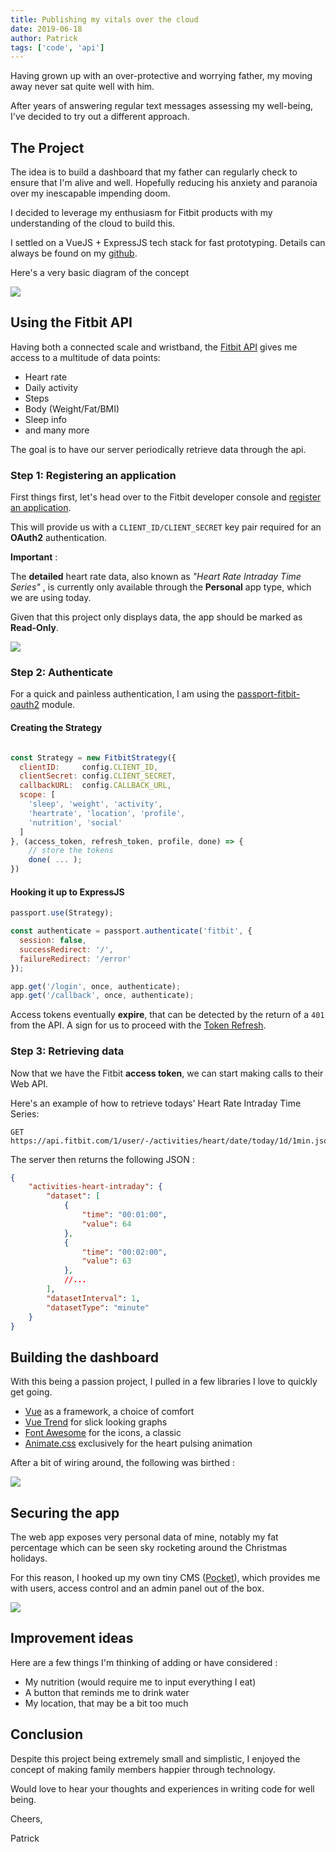 ```yaml
---
title: Publishing my vitals over the cloud
date: 2019-06-18
author: Patrick
tags: ['code', 'api']
---
```


Having grown up with an over-protective and worrying father, my moving away never sat quite well with him.

After years of answering regular text messages assessing my well-being, I've decided to try out a different approach.

## The Project

The idea is to build a dashboard that my father can regularly check to ensure that I'm alive and well. Hopefully reducing his anxiety and paranoia over my inescapable impending doom.

I decided to leverage my enthusiasm for Fitbit products with my understanding of the cloud to build this.

I settled on a VueJS + ExpressJS tech stack for fast prototyping. Details can always be found on my [github](https://github.com/patrixr).

Here's a very basic diagram of the concept

![](vitals_diagram.png)


## Using the Fitbit API

Having both a connected scale and wristband, the [Fitbit API](https://dev.fitbit.com/build/reference/web-api/) gives me access to a multitude of data points:

- Heart rate
- Daily activity
- Steps
- Body (Weight/Fat/BMI)
- Sleep info
- and many more

The goal is to have our server periodically retrieve data through the api.



### Step 1: Registering an application


First things first, let's head over to the Fitbit developer console and [register an application](https://dev.fitbit.com/apps/new).

This will provide us with a `CLIENT_ID/CLIENT_SECRET` key pair required for an **OAuth2** authentication.


**Important** : 

The **detailed** heart rate data, also known as *"Heart Rate Intraday Time Series"* , is currently only available through the **Personal** app type, which we are using today.

Given that this project only displays data, the app should be marked as **Read-Only**.

![](/vitals_fitbit_app_screenshot.png)

### Step 2: Authenticate

For a quick and painless authentication, I am using the [passport-fitbit-oauth2](https://www.npmjs.com/package/passport-fitbit-oauth2) module.

#### Creating the Strategy

```javascript

const Strategy = new FitbitStrategy({
  clientID:     config.CLIENT_ID,
  clientSecret: config.CLIENT_SECRET,
  callbackURL:  config.CALLBACK_URL,
  scope: [
    'sleep', 'weight', 'activity',
    'heartrate', 'location', 'profile',
    'nutrition', 'social'
  ]
}, (access_token, refresh_token, profile, done) => {
    // store the tokens
    done( ... );
})

```


#### Hooking it up to ExpressJS

```javascript
passport.use(Strategy);

const authenticate = passport.authenticate('fitbit', {
  session: false,
  successRedirect: '/',
  failureRedirect: '/error'
});

app.get('/login', once, authenticate);
app.get('/callback', once, authenticate);
```

Access tokens eventually **expire**, that can be detected by the return of a `401` from the API. A sign for us to proceed with the [Token Refresh](https://dev.fitbit.com/build/reference/web-api/oauth2/#refreshing-tokens).

### Step 3: Retrieving data


Now that we have the Fitbit **access token**, we can start making calls to their Web API.

Here's an example of how to retrieve todays' Heart Rate Intraday Time Series:

```
GET https://api.fitbit.com/1/user/-/activities/heart/date/today/1d/1min.json
```

The server then returns the following JSON :

```json
{
    "activities-heart-intraday": {
        "dataset": [
            {
                "time": "00:01:00",
                "value": 64
            },
            {
                "time": "00:02:00",
                "value": 63
            },
            //...
        ],
        "datasetInterval": 1,
        "datasetType": "minute"
    }
}
```


## Building the dashboard

With this being a passion project, I pulled in a few libraries I love to quickly get going.

- [Vue](https://vuejs.org) as a framework, a choice of comfort
- [Vue Trend](https://github.com/QingWei-Li/vue-trend) for slick looking graphs
- [Font Awesome](https://fontawesome.com) for the icons, a classic
- [Animate.css](https://daneden.github.io/animate.css/) exclusively for the heart pulsing animation


After a bit of wiring around, the following was birthed :

![](vitals_app_screenshot_montage_large.png)

## Securing the app

The web app exposes very personal data of mine, notably my fat percentage which can be seen sky rocketing around the Christmas holidays. 

For this reason, I hooked up my own tiny CMS ([Pocket](https://github.com/patrixr/pocket-cms)), which provides me with users, access control and an admin panel out of the box.

![](vitals_pocket_admin_screenshot.png)

## Improvement ideas

Here are a few things I'm thinking of adding or have considered :

- My nutrition (would require me to input everything I eat)
- A button that reminds me to drink water
- My location, that may be a bit too much

## Conclusion

Despite this project being extremely small and simplistic, I enjoyed the concept of making family members happier through technology.

Would love to hear your thoughts and experiences in writing code for well being.

Cheers,

Patrick


